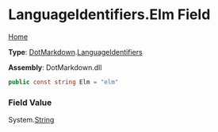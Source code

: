 # LanguageIdentifiers\.Elm Field

[Home](../../../README.md)

**Type**: [DotMarkdown](../../README.md)\.[LanguageIdentifiers](../README.md)

**Assembly**: DotMarkdown\.dll

```csharp
public const string Elm = "elm"
```

### Field Value

System\.[String](https://docs.microsoft.com/en-us/dotnet/api/system.string)